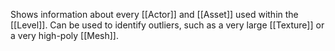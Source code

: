 Shows information about every [[Actor]] and [[Asset]] used within the [[Level]].
Can be used to identify outliers, such as a very large [[Texture]] or a very high-poly [[Mesh]].
